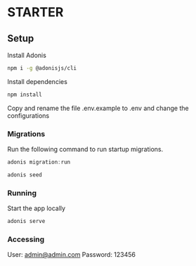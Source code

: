 # STARTER

## Setup

Install Adonis
```bash
npm i -g @adonisjs/cli
```

Install dependencies
```bash
npm install
```

Copy and rename the file .env.example to .env and change the configurations


### Migrations

Run the following command to run startup migrations.

```js
adonis migration:run
```

```js
adonis seed
```

### Running

Start the app locally

```js
adonis serve
```

### Accessing

User: admin@admin.com
Password: 123456
